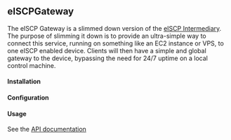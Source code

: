 ## eISCPGateway
The eISCP Gateway is a slimmed down version of the [eISCP Intermediary](https://github.com/thaddeusbond/eiscp-intermediary). The purpose of slimming it down is to provide an ultra-simple way to connect this service, running on something like an EC2 instance or VPS, to one eISCP enabled device. Clients will then have a simple and global gateway to the device, bypassing the need for 24/7 uptime on a local control machine.

#### Installation

#### Configuration

#### Usage

See the [API documentation](API.md)
